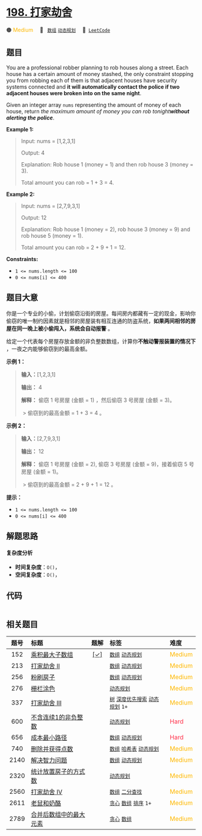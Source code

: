 # [198. 打家劫舍](https://leetcode.com/problems/house-robber)

🟠 <font color=#ffb800>Medium</font>&emsp; 🔖&ensp; [`数组`](/outline/tag/array.md) [`动态规划`](/outline/tag/dynamic-programming.md)&emsp; 🔗&ensp;[`LeetCode`](https://leetcode.com/problems/house-robber)

## 题目

You are a professional robber planning to rob houses along a street. Each
house has a certain amount of money stashed, the only constraint stopping you
from robbing each of them is that adjacent houses have security systems
connected and **it will automatically contact the police if two adjacent
houses were broken into on the same night**.

Given an integer array `nums` representing the amount of money of each house,
return _the maximum amount of money you can rob tonight**without alerting the
police**_.



**Example 1:**

> Input: nums = [1,2,3,1]
> 
> Output: 4
> 
> Explanation: Rob house 1 (money = 1) and then rob house 3 (money = 3).
> 
> Total amount you can rob = 1 + 3 = 4.

**Example 2:**

> Input: nums = [2,7,9,3,1]
> 
> Output: 12
> 
> Explanation: Rob house 1 (money = 2), rob house 3 (money = 9) and rob house 5 (money = 1).
> 
> Total amount you can rob = 2 + 9 + 1 = 12.

**Constraints:**

  * `1 <= nums.length <= 100`
  * `0 <= nums[i] <= 400`


## 题目大意

你是一个专业的小偷，计划偷窃沿街的房屋。每间房内都藏有一定的现金，影响你偷窃的唯一制约因素就是相邻的房屋装有相互连通的防盗系统，**如果两间相邻的房屋在同一晚上被小偷闯入，系统会自动报警**
。

给定一个代表每个房屋存放金额的非负整数数组，计算你**不触动警报装置的情况下** ，一夜之内能够偷窃到的最高金额。

**示例 1：**

> 
> 
> 
> 
> 
> **输入：**[1,2,3,1]
> 
> **输出：** 4
> 
> **解释：** 偷窃 1 号房屋 (金额 = 1) ，然后偷窃 3 号房屋 (金额 = 3)。
> 
>  > 
> 偷窃到的最高金额 = 1 + 3 = 4 。

**示例 2：**

> 
> 
> 
> 
> 
> **输入：**[2,7,9,3,1]
> 
> **输出：** 12
> 
> **解释：** 偷窃 1 号房屋 (金额 = 2), 偷窃 3 号房屋 (金额 = 9)，接着偷窃 5 号房屋 (金额 = 1)。
> 
>  > 
> 偷窃到的最高金额 = 2 + 9 + 1 = 12 。
> 
> 

**提示：**

  * `1 <= nums.length <= 100`
  * `0 <= nums[i] <= 400`


## 解题思路

#### 复杂度分析

- **时间复杂度**：`O()`，
- **空间复杂度**：`O()`，

## 代码

```javascript

```

## 相关题目

<!-- prettier-ignore -->
| 题号 | 标题 | 题解 | 标签 | 难度 |
| :------: | :------ | :------: | :------ | :------ |
| 152 | [乘积最大子数组](https://leetcode.com/problems/maximum-product-subarray) | [[✓]](/problem/0152) |  [`数组`](/outline/tag/array.md) [`动态规划`](/outline/tag/dynamic-programming.md) | <font color=#ffb800>Medium</font> |
| 213 | [打家劫舍 II](https://leetcode.com/problems/house-robber-ii) |  |  [`数组`](/outline/tag/array.md) [`动态规划`](/outline/tag/dynamic-programming.md) | <font color=#ffb800>Medium</font> |
| 256 | [粉刷房子](https://leetcode.com/problems/paint-house) |  |  [`数组`](/outline/tag/array.md) [`动态规划`](/outline/tag/dynamic-programming.md) | <font color=#ffb800>Medium</font> |
| 276 | [栅栏涂色](https://leetcode.com/problems/paint-fence) |  |  [`动态规划`](/outline/tag/dynamic-programming.md) | <font color=#ffb800>Medium</font> |
| 337 | [打家劫舍 III](https://leetcode.com/problems/house-robber-iii) |  |  [`树`](/outline/tag/tree.md) [`深度优先搜索`](/outline/tag/depth-first-search.md) [`动态规划`](/outline/tag/dynamic-programming.md) `1+` | <font color=#ffb800>Medium</font> |
| 600 | [不含连续1的非负整数](https://leetcode.com/problems/non-negative-integers-without-consecutive-ones) |  |  [`动态规划`](/outline/tag/dynamic-programming.md) | <font color=#ff334b>Hard</font> |
| 656 | [成本最小路径](https://leetcode.com/problems/coin-path) |  |  [`数组`](/outline/tag/array.md) [`动态规划`](/outline/tag/dynamic-programming.md) | <font color=#ff334b>Hard</font> |
| 740 | [删除并获得点数](https://leetcode.com/problems/delete-and-earn) |  |  [`数组`](/outline/tag/array.md) [`哈希表`](/outline/tag/hash-table.md) [`动态规划`](/outline/tag/dynamic-programming.md) | <font color=#ffb800>Medium</font> |
| 2140 | [解决智力问题](https://leetcode.com/problems/solving-questions-with-brainpower) |  |  [`数组`](/outline/tag/array.md) [`动态规划`](/outline/tag/dynamic-programming.md) | <font color=#ffb800>Medium</font> |
| 2320 | [统计放置房子的方式数](https://leetcode.com/problems/count-number-of-ways-to-place-houses) |  |  [`动态规划`](/outline/tag/dynamic-programming.md) | <font color=#ffb800>Medium</font> |
| 2560 | [打家劫舍 IV](https://leetcode.com/problems/house-robber-iv) |  |  [`数组`](/outline/tag/array.md) [`二分查找`](/outline/tag/binary-search.md) | <font color=#ffb800>Medium</font> |
| 2611 | [老鼠和奶酪](https://leetcode.com/problems/mice-and-cheese) |  |  [`贪心`](/outline/tag/greedy.md) [`数组`](/outline/tag/array.md) [`排序`](/outline/tag/sorting.md) `1+` | <font color=#ffb800>Medium</font> |
| 2789 | [合并后数组中的最大元素](https://leetcode.com/problems/largest-element-in-an-array-after-merge-operations) |  |  [`贪心`](/outline/tag/greedy.md) [`数组`](/outline/tag/array.md) | <font color=#ffb800>Medium</font> |

<style>
.blue {
    background-color: #096dd9;
    padding: 0.25rem 0.5rem;
    margin: 0;
    font-size: 0.85em;
    border-radius: 3px;
    color: white;
    font-weight: 500;
}
table th:first-of-type { width: 10%; }
table th:nth-of-type(2) { width: 35%; }
table th:nth-of-type(3) { width: 10%; }
table th:nth-of-type(4) { width: 35%; }
table th:nth-of-type(5) { width: 10%; }
</style>
